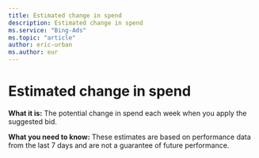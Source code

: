 ```yaml
---
title: Estimated change in spend
description: Estimated change in spend
ms.service: "Bing-Ads"
ms.topic: "article"
author: eric-urban
ms.author: eur
---
```


# Estimated change in spend

**What it is:**        The potential change in spend each week when you apply the suggested bid.

**What you need to know:**        These estimates are based on performance data from the last 7 days and are not a guarantee of future performance.


